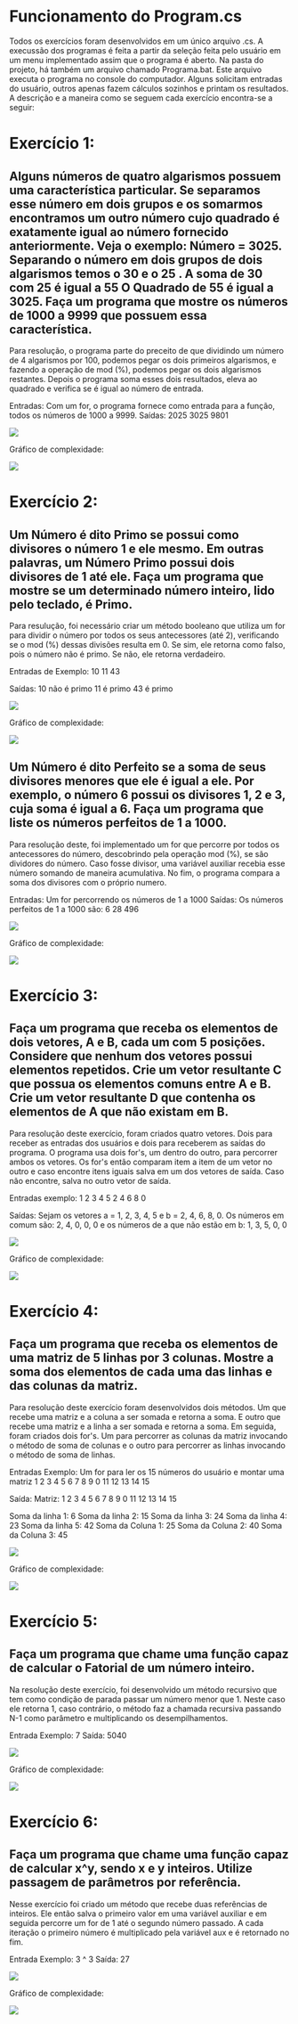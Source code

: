 # Funcionamento do Program.cs
Todos os exercícios foram desenvolvidos em um único arquivo .cs. A execussão dos programas é feita a partir da seleção feita pelo usuário em um menu implementado assim que o programa é aberto. Na pasta do projeto, há também um arquivo chamado Programa.bat. Este arquivo executa o programa no console do computador. Alguns solicitam entradas do usuário, outros apenas fazem cálculos sozinhos e printam os resultados. A descrição e a maneira como se seguem cada exercício encontra-se a seguir:

# Exercício 1: 
## Alguns números de quatro algarismos possuem uma característica particular. Se separamos esse número em dois grupos e os somarmos encontramos um outro número cujo quadrado é exatamente igual ao número fornecido anteriormente. Veja o exemplo: Número = 3025. Separando o número em dois grupos de dois algarismos temos o 30 e o 25 . A soma de 30 com 25 é igual a 55 O Quadrado de 55 é igual a 3025. Faça um programa que mostre os números de 1000 a 9999 que possuem essa característica.

Para resolução, o programa parte do preceito de que dividindo um número de 4 algarismos por 100, podemos pegar os dois primeiros algarismos, e fazendo a operação de mod (%), podemos pegar os dois algarismos restantes. Depois o programa soma esses dois resultados, eleva ao quadrado e verifica se é igual ao número de entrada. 

Entradas: Com um for, o programa fornece como entrada para a função, todos os números de 1000 a 9999.
Saídas: 
2025
3025
9801

<img src=".\imagens\lista1ex1.png">

Gráfico de complexidade:

<img src=".\imagens\graficos\lista1ex1.png">

# Exercício 2:
## Um Número é dito Primo se possui como divisores o número 1 e ele mesmo. Em outras palavras, um Número Primo possui dois divisores de 1 até ele. Faça um programa que mostre se um determinado número inteiro, lido pelo teclado, é Primo.

Para resulução, foi necessário criar um método booleano que utiliza um for para dividir o número por todos os seus antecessores (até 2), verificando se o mod (%) dessas divisões resulta em 0. Se sim, ele retorna como falso, pois o número não é primo. Se não, ele retorna verdadeiro.

Entradas de Exemplo:
10
11
43

Saídas:
10 não é primo
11 é primo
43 é primo

<img src=".\imagens\lista1ex2.png">

Gráfico de complexidade:

<img src=".\imagens\graficos\lista1ex2a.png">

## Um Número é dito Perfeito se a soma de seus divisores menores que ele é igual a ele. Por exemplo, o número 6 possui os  divisores 1, 2 e 3, cuja soma é igual a 6. Faça um programa que liste os números perfeitos de 1 a 1000.

Para resolução deste, foi implementado um for que percorre por todos os antecessores do número, descobrindo pela operação mod (%), se são dividores do número. Caso fosse divisor, uma variável auxiliar recebia esse número somando de maneira acumulativa. No fim, o programa compara a soma dos divisores com o próprio numero.

Entradas: Um for percorrendo os números de 1 a 1000
Saídas: Os números perfeitos de 1 a 1000 são:
6
28
496

<img src=".\imagens\lista1ex2b.png">

Gráfico de complexidade:

<img src=".\imagens\graficos\lista1ex2b.png">

# Exercício 3:
## Faça um programa que receba os elementos de dois vetores, A e B, cada um com 5 posições. Considere que nenhum dos vetores possui elementos repetidos. Crie um vetor resultante C que possua os elementos comuns entre A e B. Crie um vetor resultante D que contenha os elementos de A que não existam em B.

Para resolução deste exercício, foram criados quatro vetores. Dois para receber as entradas dos usuários e dois para receberem as saídas do programa. O programa usa dois for's, um dentro do outro, para percorrer ambos os vetores. Os for's então comparam item a item de um vetor no outro e caso encontre itens iguais salva em um dos vetores de saída. Caso não encontre, salva no outro vetor de saída.

Entradas exemplo:
1
2
3
4
5
2
4
6
8
0

Saídas:
Sejam os vetores 
a = 1, 2, 3, 4, 5 e
b = 2, 4, 6, 8, 0.
Os números em comum são: 2, 4, 0, 0, 0
e os números de a que não estão em b: 1, 3, 5, 0, 0

<img src=".\imagens\lista1ex3.png">

Gráfico de complexidade:

<img src=".\imagens\graficos\lista1ex3.png">

# Exercício 4:
## Faça um programa que receba os elementos de uma matriz de 5 linhas por 3 colunas. Mostre a soma dos elementos de cada uma das linhas e das colunas da matriz.

Para resolução deste exercício foram desenvolvidos dois métodos. Um que recebe uma matriz e a coluna a ser somada e retorna a soma. E outro que recebe uma matriz e a linha a ser somada e retorna a soma. Em seguida, foram criados dois for's. Um para percorrer as colunas da matriz invocando o método de soma de colunas e o outro para percorrer as linhas invocando o método de soma de linhas.

Entradas Exemplo: Um for para ler os 15 números do usuário e montar uma matriz
1
2
3
4
5
6
7
8
9
0
11
12
13
14
15

Saída: 
Matriz:
1 2 3
4 5 6
7 8 9
0 11 12
13 14 15

Soma da linha 1: 6
Soma da linha 2: 15
Soma da linha 3: 24
Soma da linha 4: 23
Soma da linha 5: 42
Soma da Coluna 1: 25
Soma da Coluna 2: 40
Soma da Coluna 3: 45

<img src=".\imagens\lista1ex4.png">

Gráfico de complexidade:

<img src=".\imagens\graficos\lista1ex4.png">

# Exercício 5:
## Faça um programa que chame uma função capaz de calcular o Fatorial de um número inteiro.

Na resolução deste exercício, foi desenvolvido um método recursivo que tem como condição de parada passar um número menor que 1. Neste caso ele retorna 1, caso contrário, o método faz a chamada recursiva passando N-1 como parâmetro e multiplicando os desempilhamentos.

Entrada Exemplo: 7
Saída: 5040

<img src=".\imagens\lista1ex5.png">

Gráfico de complexidade:

<img src=".\imagens\graficos\lista1ex5.png">

# Exercício 6:
## Faça um programa que chame uma função capaz de calcular x^y, sendo x e y inteiros. Utilize passagem de parâmetros por referência.

Nesse exercício foi criado um método que recebe duas referências de inteiros. Ele então salva o primeiro valor em uma variável auxiliar e em seguida percorre um for de 1 até o segundo número passado. A cada iteração o primeiro número é multiplicado pela variável aux e é retornado no fim.

Entrada Exemplo:
3
^
3
Saída: 27

<img src=".\imagens\lista1ex6.png">

Gráfico de complexidade:

<img src=".\imagens\graficos\lista1ex6.png">
